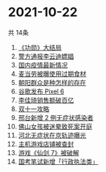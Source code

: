 # 2021-10-22
  共 14条

  <!-- BEGIN -->
  <!-- 最后更新时间:Fri Oct 22 2021 03:11:53 GMT+0000 (Coordinated Universal Time) -->
  1. [《功勋》大结局](https://www.zhihu.com/search?q=功勋)
1. [警方通报李云迪嫖娼](https://www.zhihu.com/search?q=李云迪)
1. [国内疫情最新情况](https://www.zhihu.com/search?q=国内疫情新增)
1. [麦当劳被曝使用过期食材](https://www.zhihu.com/search?q=麦当劳)
1. [朝阳群众是种怎样的存在](https://www.zhihu.com/search?q=朝阳群众)
1. [谷歌发布 Pixel 6](https://www.zhihu.com/search?q=pixel6)
1. [李佳琦销售额破百亿](https://www.zhihu.com/search?q=李佳琦销售额)
1. [双十一攻略](https://www.zhihu.com/search?q=双十一)
1. [邢台新增 2 例无症状感染者](https://www.zhihu.com/search?q=邢台疫情)
1. [佛山女孩被迷晕致死案开庭](https://www.zhihu.com/search?q=佛山女孩)
1. [河北无症状在京轨迹曝光](https://www.zhihu.com/search?q=河北无症状)
1. [主机游戏店铺被查封](https://www.zhihu.com/search?q=主机游戏)
1. [游戏《仙剑 7》被破解](https://www.zhihu.com/search?q=仙剑7)
1. [国考笔试新增「行政执法类」](https://www.zhihu.com/search?q=国考笔试)
  <!-- END -->
  